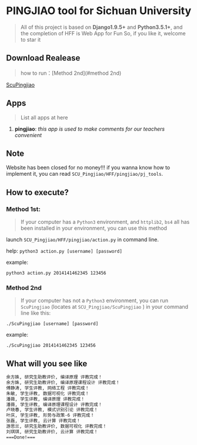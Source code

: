 # PINGJIAO tool for Sichuan University
> All of this project is based on **Django1.9.5+** and **Python3.5.1+**, and the completion of HFF is Web App for Fun
> So, if you like it, welcome to star it

## Download Realease
> how to run：[Method 2nd](#method 2nd)

[ScuPingjiao](https://pan.baidu.com/s/1pKD6nRP)

## Apps
> List all apps at here

1. **pingjiao**: *this app is used to make comments for our teachers convenient*

## Note

Website has been closed for no money!!! if you wanna know how to implement it, you can read `SCU_Pingjiao/HFF/pingjiao/pj_tools`.

## How to execute?

### Method 1st:

> If your computer has a `Python3` environment, and `httplib2`, `bs4` all has been installed in your environment, you can use this method

launch `SCU_Pingjiao/HFF/pingjiao/action.py` in command line.

help: `python3 action.py [username] [password]`

example: 

```shell
python3 action.py 2014141462345 123456
```

### Method 2nd

> If your computer has not a `Python3` environment, you can run `ScuPingjiao` (locates at `SCU_Pingjiao/ScuPingjiao` ) in your command line like this:

```shell
./ScuPingjiao [username] [password]
```

example:

```shell
./ScuPingjiao 2014141462345 123456
```

## What will you see like

```bash
余方姝, 研究生助教评价, 编译原理 评教完成！
余方姝, 研究生助教评价, 编译原理课程设计 评教完成！
傅静涛, 学生评教, 网络工程 评教完成！
朱敏, 学生评教, 数据可视化 评教完成！
潘薇, 学生评教, 编译原理 评教完成！
潘薇, 学生评教, 编译原理课程设计 评教完成！
卢晓春, 学生评教, 模式识别引论 评教完成！
叶庆, 学生评教, 形势与政策-6 评教完成！
张磊, 学生评教, 云计算 评教完成！
游思兰, 研究生助教评价, 数据可视化 评教完成！
刘琪琪, 研究生助教评价, 云计算 评教完成！
===Done!===
```
